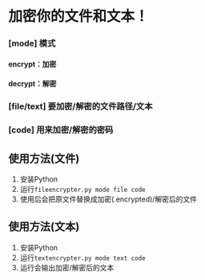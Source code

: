 # 加密你的文件和文本！
### [mode] 模式
#### encrypt：加密
#### decrypt：解密
### [file/text] 要加密/解密的文件路径/文本
### [code] 用来加密/解密的密码
## 使用方法(文件)
1. 安装Python
2. 运行`fileencrypter.py mode file code`
3. 使用后会把原文件替换成加密(.encrypted)/解密后的文件
## 使用方法(文本)
1. 安装Python
2. 运行`textencrypter.py mode text code`
3. 运行会输出加密/解密后的文本